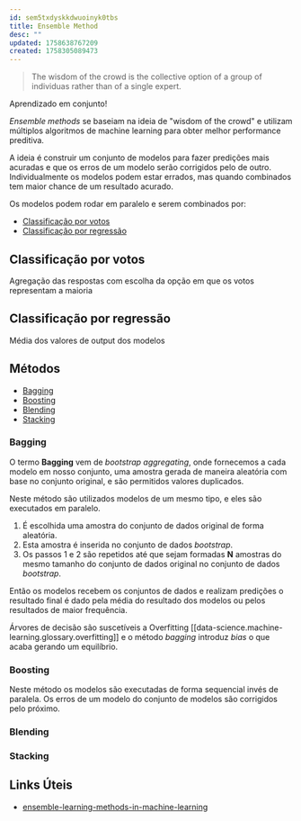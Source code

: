 ```yaml
---
id: sem5txdyskkdwuoinyk0tbs
title: Ensemble Method
desc: ""
updated: 1758638767209
created: 1758305089473
---
```


> The wisdom of the crowd is the collective option of a group of individuas rather than of a single expert.

Aprendizado em conjunto!

_Ensemble methods_ se baseiam na ideia de "wisdom of the crowd" e utilizam múltiplos algoritmos de machine learning para obter melhor performance preditiva.

A ideia é construir um conjunto de modelos para fazer predições mais acuradas e que os erros de um modelo serão corrigidos pelo de outro. Individualmente os modelos podem estar errados, mas quando combinados tem maior chance de um resultado acurado.

Os modelos podem rodar em paralelo e serem combinados por:

- [Classificação por votos](#Classificação-por-votos)
- [Classificação por regressão](#Classificação-por-regressão)

## Classificação por votos

Agregação das respostas com escolha da opção em que os votos representam a maioria

## Classificação por regressão

Média dos valores de output dos modelos

## Métodos

- [Bagging](#bagging)
- [Boosting](#boosting)
- [Blending](#blending)
- [Stacking](#stacking)

### Bagging

O termo **Bagging** vem de _bootstrap aggregating_, onde fornecemos a cada modelo em nosso conjunto, uma amostra gerada de maneira aleatória com base no conjunto original, e são permitidos valores duplicados.

Neste método são utilizados modelos de um mesmo tipo, e eles são executados em paralelo.

1. É escolhida uma amostra do conjunto de dados original de forma aleatória.
2. Esta amostra é inserida no conjunto de dados _bootstrap_.
3. Os passos 1 e 2 são repetidos até que sejam formadas **N** amostras do mesmo tamanho do conjunto de dados original no conjunto de dados _bootstrap_.

Então os modelos recebem os conjuntos de dados e realizam predições o resultado final é dado pela média do resultado dos modelos ou pelos resultados de maior frequência.

Árvores de decisão são suscetíveis a Overfitting [[data-science.machine-learning.glossary.overfitting]] e o método _bagging_ introduz _bias_ o que acaba gerando um equilíbrio.

### Boosting

Neste método os modelos são executadas de forma sequencial invés de paralela. Os erros de um modelo do conjunto de modelos são corrigidos pelo próximo.

### Blending

### Stacking

## Links Úteis

- [ensemble-learning-methods-in-machine-learning](https://medium.com/analytics-vidhya/ensemble-learning-methods-in-machine-learning-5d2f849192f8)
